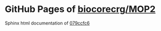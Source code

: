 GitHub Pages of [biocorecrg/MOP2](https://github.com/biocorecrg/MOP2.git)
===
Sphinx html documentation of [079ccfc6](https://github.com/biocorecrg/MOP2/tree/079ccfc6e06baaf7665dae6ab6e33ba459a62cc2)
